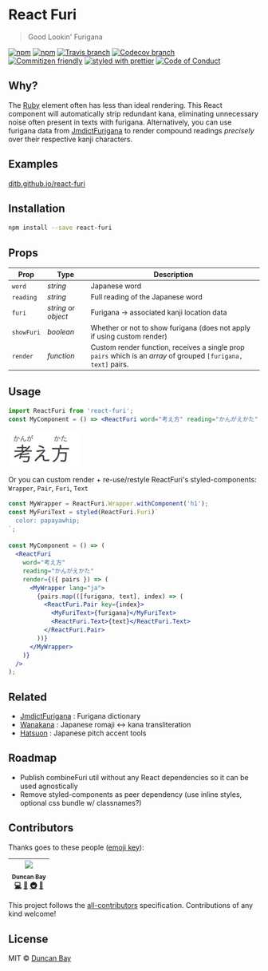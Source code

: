 # React Furi

> Good Lookin' Furigana

[![npm](https://img.shields.io/npm/v/react-furi.svg?style=flat-square)](https://www.npmjs.com/package/react-furi)
[![npm](https://img.shields.io/npm/dt/react-furi.svg?style=flat-square)](https://npm-stat.com/charts.html?package=react-furi&from=2016-04-01)
[![Travis branch](https://img.shields.io/travis/DJTB/react-furi/master.svg?style=flat-square)](https://travis-ci.org/DJTB/react-furi)
[![Codecov branch](https://img.shields.io/codecov/c/github/DJTB/react-furi/master.svg?style=flat-square)](https://codecov.io/github/DJTB/react-furi)
<br />
[![Commitizen friendly](https://img.shields.io/badge/commitizen-friendly-brightgreen.svg?style=flat-square)](http://commitizen.github.io/cz-cli/)
[![styled with prettier](https://img.shields.io/badge/styled_with-prettier-ff69b4.svg?style=flat-square)](https://github.com/prettier/prettier)
[![Code of Conduct](https://img.shields.io/badge/code%20of-conduct-ff69b4.svg?style=flat-square)](./code_of_conduct.md)

## Why?

The [Ruby](https://developer.mozilla.org/en/docs/Web/HTML/Element/ruby) element often has less than ideal rendering. This React component will automatically strip redundant kana, eliminating unnecessary noise often present in texts with furigana. Alternatively, you can use furigana data from [JmdictFurigana](https://github.com/Doublevil/JmdictFurigana) to render compound readings _precisely_ over their respective kanji characters.

## Examples

[djtb.github.io/react-furi](https://djtb.github.io/react-furi)

## Installation

```sh
npm install --save react-furi
```

## Props

| Prop       | Type                 | Description                                                                                                     |
| ---------- | -------------------- | --------------------------------------------------------------------------------------------------------------- |
| `word`     | _string_             | Japanese word                                                                                                   |
| `reading`  | _string_             | Full reading of the Japanese word                                                                               |
| `furi`     | _string_ or _object_ | Furigana -> associated kanji location data                                                                      |
| `showFuri` | _boolean_            | Whether or not to show furigana (does not apply if using custom render)                                         |
| `render`   | _function_           | Custom render function, receives a single prop `pairs` which is an _array_ of grouped `[furigana, text]` pairs. |

## Usage

```jsx
import ReactFuri from 'react-furi';
const MyComponent = () => <ReactFuri word="考え方" reading="かんがえかた" />;
```

![Example Reading Render](.github/example.png)

Or you can custom render + re-use/restyle ReactFuri's styled-components: `Wrapper`, `Pair`, `Furi`, `Text`

```jsx
const MyWrapper = ReactFuri.Wrapper.withComponent('h1');
const MyFuriText = styled(ReactFuri.Furi)`
  color: papayawhip;
`;

const MyComponent = () => (
  <ReactFuri
    word="考え方"
    reading="かんがえかた"
    render={({ pairs }) => (
      <MyWrapper lang="ja">
        {pairs.map(([furigana, text], index) => (
          <ReactFuri.Pair key={index}>
            <MyFuriText>{furigana}</MyFuriText>
            <ReactFuri.Text>{text}</ReactFuri.Text>
          </ReactFuri.Pair>
        ))}
      </MyWrapper>
    )}
  />
);
```

## Related

* [JmdictFurigana](https://github.com/Doublevil/JmdictFurigana) : Furigana dictionary
* [Wanakana](https://github.com/WaniKani/WanaKana) : Japanese romaji <-> kana transliteration
* [Hatsuon](https://github.com/DJTB/hatsuon) : Japanese pitch accent tools

## Roadmap

* Publish combineFuri util without any React dependencies so it can be used agnostically
* Remove styled-components as peer dependency (use inline styles, optional css bundle w/ classnames?)

## Contributors

Thanks goes to these people ([emoji key](https://github.com/kentcdodds/all-contributors#emoji-key)):

<!-- ALL-CONTRIBUTORS-LIST:START - Do not remove or modify this section -->

<!-- prettier-ignore -->
| [<img src="https://avatars3.githubusercontent.com/u/5353151?s=100" width="100px;"/><br /><sub><b>Duncan Bay</b></sub>](https://github.com/DJTB)<br />[💻](https://github.com/DJTB/react-furi/commits?author=DJTB "Code") [📖](https://github.com/DJTB/react-furi/commits?author=DJTB "Documentation") [🚇](#infra-DJTB "Infrastructure (Hosting, Build-Tools, etc)") [🎨](#design-DJTB "Design") |
| :---: |

<!-- ALL-CONTRIBUTORS-LIST:END -->

This project follows the [all-contributors](https://github.com/kentcdodds/all-contributors) specification. Contributions of any kind welcome!

## License

MIT &copy; [Duncan Bay](https://github.com/DJTB)
